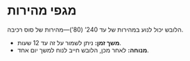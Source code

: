 # מגפי מהירות

הלובש יכול לנוע במהירות של עד 240’ (80’)—מהירות של סוס רכיבה.

- **משך זמן:** ניתן לשמור על זה עד 12 שעות.
- **מנוחה:** לאחר מכן, הלובש חייב לנוח למשך יום אחד.